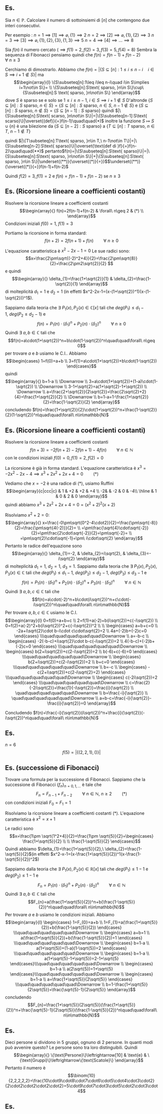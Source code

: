 ## Es. 
Sia $n\in\mathbb{P}$. Calcolare il numero di sottoinsiemi di $[n]$ che contengono due interi consecutivi.

Per esempio :
$n=1\implies [1]\implies\varnothing,\{1\}\implies2$
$n=2\implies[2]\implies\varnothing,\{1\},\{2\}\implies3$
$n=3\implies[3]\implies \varnothing,\{1\},\{2\},\{3\},\{1,3\}\implies5$
$n=4\implies[4]\implies\dots \implies8$

Sia $f(n)$ il numero cercato ($\implies f(1)=2,f(2)=3,f(3)=5,f(4)=8$)
Sembra la sequenza di Fibonacci pensiamo quindi che 
$f(n)=f(n-1)+f(n-2)\quad\quad\forall\ n\geq 3$

Cerchiamo di dimostrarlo. Abbiamo che
$f(n)=|\{S\subseteq[n]:1\leq i\leq n-i\quad i\in S\implies i+1\not\in S\}|$
ma
$$\begin{array}{l}
\{S\subseteq[n]:1\leq i\leq n-i\quad i\in S\implies i+1\not\in S\}= \\
\{S\subseteq[n]:S\text{ sparso, }n\in S\}\cup\{S\subseteq[n]:S \text{ sparso, }n\not\in S\}
\end{array}$$
dove $S$ è sparso se e solo se $1\leq i\leq n-1,\ i\in S\implies i+1\not\in S$
D'altronde
$\{S\subseteq[n]:S\text{ sparso, }n\in S\}=\{S\subseteq[n]: S\text{ sparso, }n\in S,\ n-1\not\in S\}$
e
$\{S\subseteq[n]:S\text{ sparso, }n\not\in S\}=\{S\subseteq[n-1]: S\text{ sparso}\}$
quindi
$|\{S\subseteq[n]:S\text{ scarso, }n\not\in S\}|=|\{S\subseteq[n-1]:S\text{ scarso}\}|\overset{(def)}{=}f(n-1)\quad\quad(*)$
inoltre la funzione
$S\mapsto S\cup\{n\}$ 
è una biiezione da
$\{S\subseteq[n-2]:S\text{ sparso}\}$
a
$\{T\subseteq[n]:T\text{ sparso, }n\in T,\ n-1\not\in T\}$

quindi
$|\{T\subseteq[n]:T\text{ sparso, }n\in T,\ n-1\not\in T\}|=|\{S\subseteq[n-2]:S\text{ sparso}\}|\overset{\text{def di }f}{=}f(n-2)\quad\quad(**)$
pertanto$f(n)=|\{S\subseteq[n]:S\text{ sparso}\}|=|\{S\subseteq[n]:S\text{ sparso, }n\not\in S\}|+|\{S\subseteq[n]:S\text{ sparso, }n\in S\}|\underset{(**)}{\overset{(*)}{=}}$$\underset{(**)}{\overset{(*)}{=}}f(n-1)+f(n-2)$

Quindi
$f(2)=3,f(1)=2$
e
$f(n)=f(n-1)+f(n-2)$ se $n\geq 3$

## Es. (Ricorsione lineare a coefficienti costanti)
Risolvere la ricorsione lineare a coefficienti costanti $$\begin{array}{}
f(n)=2f(n-1)+f(n-2) & \forall\ n\geq 2 & (*) \\
\end{array}$$Condizioni iniziali
$f(0)=1,\ f(1)=3$

Portiamo la ricorsione in forma standard:
$$f(n+2)=2f(n+1)+f(n)\quad\quad\forall\ n\geq 0$$

L'equazione caratteristica è $x^2-2x-1=0$
Le sue radici sono: $$x=\frac{2\pm\sqrt{(-2)^2+4}}{2}=\frac{2\pm\sqrt{8}}{2}=\frac{2\pm2\sqrt{2}}{2} $$e quindi $$\begin{array}{}
\delta_{1}=\frac{1+\sqrt{2}}{1} & \delta_{2}=\frac{1-\sqrt{2}}{1}
\end{array}$$di molteplicità $d_{1}=1$ e $d_{2}=1$ (in effetti $x^2-2x-1=(x-(1+\sqrt{2})^1)(x-(1-\sqrt{2}))^1$).

Sappiamo dalla teoria che $\exists\ P_{1}(x),P_{2}(x)\in\mathbb{C}[x]$ tali che $deg(P_{1})\leq d_{1}-1,\ deg(P_{2}\leq d_{2}-1)$ e $$f(n)=P_{1}(n)\cdot(\delta_{1})^n+P_{2}(n)\cdot(\delta_{2})^n\quad\quad\forall\ n\geq 0$$Quindi $\exists\ a,b\in\mathbb{C}$ tali che $$f(n)=a\cdot(1+\sqrt{2})^n+b\cdot(1-\sqrt{2})^n\quad\quad\forall\ n\geq 0$$
per trovare $a$ e $b$ usiamo le C.I.. Abbiamo $$\begin{cases}
1=f(0)=a+b \\
3=f(1)=a\cdot(1+\sqrt{2})+b\cdot(1-\sqrt{2})
\end{cases}$$quindi $$\begin{array}{}
b=1-a \\
\Downarrow \\
3=a\cdot(1+\sqrt{2})+(1-a)\cdot(1-\sqrt{2}) \\
\Downarrow \\
3-1+\sqrt{2}=a(1+\sqrt{2}-1+\sqrt{2}) \\
\Downarrow \\
a=\frac{2+\sqrt{2}}{2\sqrt{2}}=\frac{2\sqrt{2}+2}{4}=\frac{1+\sqrt{2}}{2} \\
\Downarrow \\
b=1-a=1-\frac{1+\sqrt{2}}{2}=\frac{1-\sqrt{2}}{2}
\end{array}$$
concludendo
$f(n)=\frac{1+\sqrt{2}}{2}\cdot(1+\sqrt{2})^n+\frac{1-\sqrt{2}}{2}(1-\sqrt{2})^n\quad\quad\forall\ n\in\mathbb{N}$

## Es. (Ricorsione lineare a coefficienti costanti)
Risolvere la ricorsione lineare a coefficienti costanti $$f(n+3)=-2f(n+2)-2f(n+1)-4f(n)\quad\quad\forall\ n\in\mathbb{N}$$con le condizioni iniziali 
$f(0)=0, f(1)=2, f(2)=0$

La ricorsione è già in forma standard. L'equazione caratteristica è 
$x^3=-2x^2-2x-4\implies x^3+2x^2+2x+4=0\quad\quad(*)$

Vediamo che $x=-2$ è una radice di $(*)$, usiamo Ruffini
$$\begin{array}{c|ccc|c}
 & 1 & +2 & +2 & +4 \\
 -2&  & -2 & 0 & -4\\
\hline
 & 1 & 0 & 2 & 0
\end{array}$$
quindi abbiamo $x^3+2x^2+2x+4=0=(x^2+2)^2(x+2)$

Risolviamo $x^2+2=0$:$$\begin{array}{}
x=\frac{-0\pm\sqrt{0^2-4\cdot2}}{2}=\frac{\pm\sqrt{-8}}{2}=\frac{\pm\sqrt{4(-2)}}{2}= \\
=\pm\frac{\sqrt{4}\cdot\sqrt{-2}}{2}=\pm\frac{2\cdot\sqrt{-2}}{2}=\pm\sqrt{-2}= \\
=\pm\sqrt{2}\cdot\sqrt{-1}=\pm\ i\cdot\sqrt{2}
\end{array}$$
Pertanto le radice dell'equazione sono $$\begin{array}{}
\delta_{1}=-2, & \delta_{2}=i\sqrt{2}, & \delta_{3}=-i\sqrt{2}
\end{array}$$di molteplicità $d_{1}=1,\ d_{2}=1,\ d_{3}=1$. Sappiamo dalla teoria che $\exists\ P_{1}(x),P_{2}(x),P_{3}(x)\in\mathbb{C}$ tali che $deg(P_{1})\leq d_{1}-1,\ deg(P_{2})\leq d_{2}-1,\ deg(P_{3})\leq d_{3}-1$ e $$f(n)=P_{1}(n)\cdot(\delta_{1})^n+P_{2}(n)\cdot(\delta_{2})^n+P_{3}(n)\cdot(\delta_{3})^n\quad\quad\forall\ n\in\mathbb{N}$$
Quindi $\exists\ a,b,c\in\mathbb{C}$ tali che $$f(n)=a\cdot(-2)^n+b\cdot(i\sqrt{2})^n+c\cdot(-i\sqrt{2})^n\quad\quad\forall\ n\in\mathbb{N}$$
Per trovare $a,b,c\in\mathbb{C}$ usiamo le C.I.
$$\begin{array}{l}
0=f(0)=a+b+c \\
2=f(1)=a(-2)+b(i\sqrt{2})+c(-i\sqrt{2}) \\
0=f(2)=a(-2)^2+b(i\sqrt{2})^2+c(-i\sqrt{2})^2 \\ \\
\begin{cases}
a+b+c=0 \\
-2a+i\sqrt{2}\cdot b-i\cdot c\cdot\sqrt{2}=2 \\
4a+(-2)b+(-2)c=0
\end{cases} \\\quad\quad\quad\quad\quad\Downarrow \\ 
a=-b-c \\
\begin{cases}
-2(-b-c)+i\sqrt{2}\cdot b-c(-i\sqrt{2})=2 \\
4(-b-c)+(-2)b+(-2)c=0
\end{cases} \\\quad\quad\quad\quad\quad\Downarrow \\
\begin{cases}
b(2+i\sqrt{2})+c(2-i\sqrt{2})=2 \\
b(-6)+c(-6)=0
\end{cases} \\\quad\quad\quad\quad\quad\Downarrow \\
\begin{cases}
b(2+i\sqrt{2})+c(2-i\sqrt{2})=2 \\
b+c=0
\end{cases} \\\quad\quad\quad\quad\quad\Downarrow \\
b=-c \\
\begin{cases}
-c(2+i\sqrt{2})+c(2-i\sqrt{2}=2)
\end{cases} \\\quad\quad\quad\quad\quad\Downarrow \\
\begin{cases}
c(-2i\sqrt{2})=2
\end{cases} \\\quad\quad\quad\quad\quad\Downarrow \\
c=\frac{2}{-2i\sqrt{2}}=\frac{1}{-i\sqrt{2}}=\frac{i}{\sqrt{2}} \\
\quad\quad\quad\quad\quad\Downarrow \\
b=\frac{-i}{\sqrt{2}} \\
\quad\quad\quad\quad\quad\Downarrow \\
a=b-c=\frac{-i}{\sqrt{2}}-\frac{i}{\sqrt{2}}=0
\end{array}$$

Concludendo $f(n)=\frac{-i}{\sqrt{2}}(i\sqrt{2})^n+\frac{i}{\sqrt{2}}(-i\sqrt{2})^n\quad\quad\forall\ n\in\mathbb{N}$

## Es. 
$n=6$ $$f(5)=|\{(2,2,1),()\}|$$

## Es. (successione di Fibonacci)
Trovare una formula per la successione di Fibonacci.
Sappiamo che la successione di Fibonacci $\{f_{n}\}_{n=0,1,\dots}$ è tale che $$F_{n}=F_{n-1}+F_{n-2}\quad\quad\forall\ n\in\mathbb{N},\ n\geq 2\quad\quad(*)$$
con condizioni iniziali  $F_{0}=F_{1}=1$

Risolviamo la ricorsione lineare a coefficienti costanti $(*)$.
L'equazione caratteristica è 
$x^2=x+1$

Le radici sono $$x=\frac{1\pm \sqrt{1^2+4}}{2}=\frac{1\pm \sqrt{5}}{2}=\begin{cases}
\frac{1+\sqrt{5}}{2} \\ \\
\frac{1-\sqrt{5}}{2}
\end{cases}$$
Quindi abbiamo $\delta_{1}=\frac{1+\sqrt{5}}{2},\ \delta_{2}=\frac{1-\sqrt{5}}{2}$(in effetti $x^2-x-1=(x-\frac{1+\sqrt{5}}{2})^1(x-\frac{1-\sqrt{5}}{2})^2$)

Sappiamo dalla teoria che $\exists\ P_{1}(x),P_{2}(x)\in\mathbb{R}[x]$ tali che $deg(P_{1})\leq 1-1$ e $deg(P_{2})\leq 1-1$ e $$F_{n}=P_{1}(n)\cdot(\delta_{1})^n+P_{2}(n)\cdot(\delta_{2})^n\quad\quad\forall\ n\in\mathbb{N}$$
Quindi $\exists\ a,b\in\mathbb{C}$ tali che $$F_{n}=a(\frac{1+\sqrt{5}}{2})^n+b(\frac{1-\sqrt{5}}{2})^n\quad\quad\forall\ n\in\mathbb{N}$$
Per trovare $a$ e $b$ usiamo le condizioni iniziali. Abbiamo $$\begin{array}{l}
\begin{cases}
1=F_{0}=a+b \\
1=F_{1}=a(\frac{1+\sqrt{5}}{2})+b(\frac{1-\sqrt{5}}{2})
\end{cases} \\\quad\quad\quad\quad\quad\Downarrow \\
\begin{cases}
a+b=1 \\
a(\frac{1+\sqrt{5}}{2})+b(\frac{1-\sqrt{5}}{2})=1
\end{cases} \\\quad\quad\quad\quad\quad\Downarrow \\
\begin{cases}
b=1-a \\
a(1+\sqrt{5})+(1-a)(1-\sqrt{5})=2
\end{cases} \\\quad\quad\quad\quad\quad\Downarrow \\
\begin{cases}
b=1-a \\
a(1+\sqrt{5}-1+\sqrt{5})=2-1+\sqrt{5}
\end{cases}\\\quad\quad\quad\quad\quad\Downarrow \\
\begin{cases}
b=1-a \\
a(2\sqrt{5})=1+\sqrt{5}
\end{cases}\\\quad\quad\quad\quad\quad\Downarrow \\
\begin{cases}
b=1-a \\
a=\frac{1+\sqrt{5}}{2\sqrt{5}}
\end{cases} \\\quad\quad\quad\quad\quad\Downarrow \\
b=1-\frac{1+\sqrt{5}}{2\sqrt{5}}=\frac{\sqrt{5}-1}{2\sqrt{5}}
\end{array}$$
concludendo $$F_{n}=\frac{1+\sqrt{5}}{2\sqrt{5}}(\frac{1+\sqrt{5}}{2})^n+\frac{\sqrt{5}-1}{2\sqrt{5}}(\frac{1-\sqrt{5}}{2})^n\quad\quad\forall\ n\in\mathbb{N}$$

## Es.
Dieci persone  si dividono in 5 gruppi, ognuno di 2 persone. In quanti modi può avvenire questo? Le persone sono tra loro distinguibili. Quindi $$\begin{array}{}
\{\text{Persone}\}\leftrightarrow[10] & \text{e} & \{\text{Gruppi}\}\leftrightarrow\{\text{Scatole}\}
\end{array}$$
Pertanto il numero è $$\binom{10}{2,2,2,2,2}=\frac{10\cdot9\cdot8\cdot7\cdot6\cdot5\cdot4\cdot3\cdot2}{2\cdot2\cdot2\cdot2\cdot2}=5\cdot9\cdot7\cdot3\cdot5\cdot2\cdot3\cdot4$$
## Es.